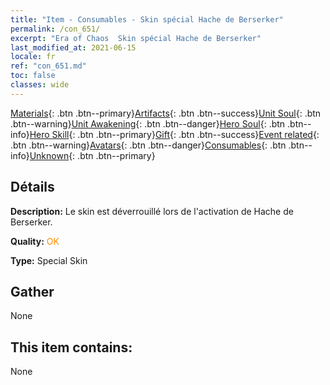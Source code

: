 ```yaml
---
title: "Item - Consumables - Skin spécial Hache de Berserker"
permalink: /con_651/
excerpt: "Era of Chaos  Skin spécial Hache de Berserker"
last_modified_at: 2021-06-15
locale: fr
ref: "con_651.md"
toc: false
classes: wide
---
```

 [Materials](/ItemsFR/){: .btn .btn--primary}[Artifacts](/ItemsFR/Artifacts/){: .btn .btn--success}[Unit Soul](/ItemsFR/UnitSoul/){: .btn .btn--warning}[Unit Awakening](/ItemsFR/UnitAwakening/){: .btn .btn--danger}[Hero Soul](/ItemsFR/HeroSoul/){: .btn .btn--info}[Hero Skill](/ItemsFR/HeroSkill/){: .btn .btn--primary}[Gift](/ItemsFR/Gift/){: .btn .btn--success}[Event related](/ItemsFR/Events/){: .btn .btn--warning}[Avatars](/ItemsFR/Avatars/){: .btn .btn--danger}[Consumables](/ItemsFR/Consumables/){: .btn .btn--info}[Unknown](/ItemsFR/Unknown/){: .btn .btn--primary}

## Détails
 **Description:** Le skin est déverrouillé lors de l'activation de Hache de Berserker.

 **Quality:** <span style="color: #FF8C00">OK</span>

 **Type:** Special Skin

## Gather

  None

## This item contains:

  None

